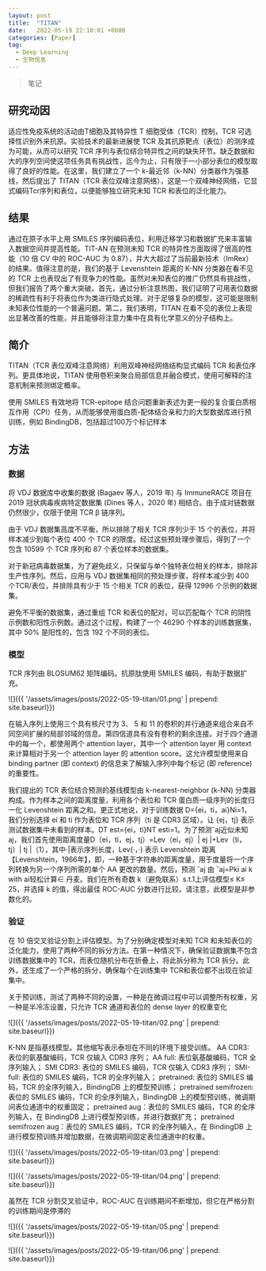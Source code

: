 ```yaml
---
layout: post
title:  "TITAN"
date:   2022-05-19 22:10:01 +0800
categories: [Paper]
tag: 
  - Deep Learning
  - 生物信息
---
```


> 笔记

## 研究动因

适应性免疫系统的活动由T细胞及其特异性 T 细胞受体（TCR）控制，TCR 可选择性识别外来抗原。实验技术的最新进展使 TCR 及其抗原靶点（表位）的测序成为可能，从而可以研究 TCR 序列与表位结合特异性之间的缺失环节。缺乏数据和大的序列空间使这项任务具有挑战性，迄今为止，只有限于一小部分表位的模型取得了良好的性能。在这里，我们建立了一个 k-最近邻（k-NN）分类器作为强基线，然后提出了 TITAN（TCR 表位双峰注意网络），这是一个双峰神经网络，它显式编码Tcr序列和表位，以便能够独立研究未知 TCR 和表位的泛化能力。

## 结果

通过在原子水平上用 SMILES 序列编码表位，利用迁移学习和数据扩充来丰富输入数据空间并提高性能。TIT-AN 在预测未知 TCR 的特异性方面取得了很高的性能（10 倍 CV 中的 ROC-AUC 为 0.87），并大大超过了当前最新技术（ImRex）的结果。值得注意的是，我们的基于 Levenshtein 距离的 K-NN 分类器在看不见的 TCR 上也表现出了有竞争力的性能。虽然对未知表位的推广仍然具有挑战性，但我们报告了两个重大突破。首先，通过分析注意热图，我们证明了可用表位数据的稀疏性有利于将表位作为类进行隐式处理。对于足够复杂的模型，这可能是限制未知表位性能的一个普遍问题。第二，我们表明，TITAN 在看不见的表位上表现出显著改善的性能，并且能够将注意力集中在具有化学意义的分子结构上。 

## 简介

TITAN（TCR 表位双峰注意网络）利用双峰神经网络结构显式编码 TCR 和表位序列。更具体地说，TITAN 使用卷积来聚合局部信息并融合模式，使用可解释的注意机制来预测绑定概率。

使用 SMILES 有效地将 TCR-epitope 结合问题重新表述为更一般的复合蛋白质相互作用（CPI）任务，从而能够使用蛋白质-配体结合亲和力的大型数据库进行预训练，例如 BindingDB，包括超过100万个标记样本

## 方法

### 数据

将 VDJ 数据库中收集的数据 (Bagaev 等人，2019 年) 与 ImmuneRACE 项目在 2019 冠状病毒疾病特定数据集 (Dines 等人，2020 年) 相结合。由于成对链数据仍然很少，仅限于使用 TCR β 链序列。

由于 VDJ 数据集高度不平衡，所以排除了相关 TCR 序列少于 15 个的表位，并将样本减少到每个表位 400 个 TCR 的限度。经过这些预处理步骤后，得到了一个包含 10599 个 TCR 序列和 87 个表位样本的数据集。

对于新冠病毒数据集，为了避免歧义，只保留与单个独特表位相关的样本，排除非生产性序列。然后，应用与 VDJ 数据集相同的预处理步骤，将样本减少到 400 个TCR/表位，并排除具有少于 15 个相关 TCR 的表位，获得 12996 个示例的数据集。

避免不平衡的数据集，通过重组 TCR 和表位的配对，可以匹配每个 TCR 的阴性示例数和阳性示例数。通过这个过程，构建了一个 46290 个样本的训练数据集，其中 50% 是阳性的，包含 192 个不同的表位。

### 模型

TCR 序列由 BLOSUM62 矩阵编码。抗原肽使用 SMILES 编码，有助于数据扩充。

![]({{ '/assets/images/posts/2022-05-19-titan/01.png' | prepend: site.baseurl}})

在输入序列上使用三个具有核尺寸为 3、 5 和 11 的卷积的并行通道来组合来自不同空间扩展的局部邻域的信息。第四信道具有没有卷积的剩余连接。对于四个通道中的每一个，都使用两个 attention layer，其中一个 attention layer 用 context 来计算相对于另一个 attention layer 的 attention score。这允许模型使用来自binding partner (即 context) 的信息来了解输入序列中每个标记 (即 reference) 的重要性。

我们提出的 TCR 表位结合预测的基线模型由 k-nearest-neighbor (k-NN) 分类器构成。作为样本之间的距离度量，利用各个表位和 TCR 蛋白质一级序列的长度归一化 Levenshtein 距离之和。更正式地说，对于训练数据 D={ei，ti，ai}Ni=1，我们分别选择 ei 和 ti 作为表位和 TCR 序列（ti 是 CDR3 区域）。让 {ej，tj} 表示测试数据集中未看到的样本。DT est={ei，ti}NT esti=1。为了预测ˆaj近似未知 aj，我们首先使用距离度量D（ei，ti，ej，tj）=Lev（ei，ej）| ej |+Lev（ti，tj）| tj |（1），其中·|表示序列长度，Lev(·，·) 表示 Levenshtein 距离【Levenshtein，1966年】，即，一种基于字符串的距离度量，用于度量将一个序列转换为另一个序列所需的单个 AA 更改的数量。然后，预测 ˆaj 由 ˆaj=Pki ai k with ai轻松计算∈ 丹麦。我们在所有奇数 k（避免联系）s.t.1上评估模型≤ K≤ 25，并选择 k 的值，得出最佳 ROC-AUC 分数进行比较。请注意，此模型是非参数化的。 

### 验证

在 10 倍交叉验证分割上评估模型。为了分别确定模型对未知 TCR 和未知表位的泛化能力，使用了两种不同的拆分方法。在第一种情况下，确保验证数据集不包含训练数据集中的 TCR，而表位随机分布在折叠上，将此拆分称为 TCR 拆分。此外，还生成了一个严格的拆分，确保每个在训练集中 TCR和表位都不出现在验证集中。

关于预训练，测试了两种不同的设置，一种是在微调过程中可以调整所有权重，另一种是半冷冻设置，只允许 TCR 通道和表位的 dense layer 的权重变化

![]({{ '/assets/images/posts/2022-05-19-titan/02.png' | prepend: site.baseurl}})

K-NN 是指基线模型。其他缩写表示泰坦在不同的环境下接受训练。
AA CDR3: 表位的氨基酸编码，TCR 仅输入 CDR3 序列；
AA full: 表位氨基酸编码，TCR 全序列输入；
SMI CDR3: 表位的 SMILES 编码，TCR 仅输入 CDR3 序列；
SMI-full: 表位的 SMILES 编码，TCR 的全序列输入；
pretrained: 表位的 SMILES 编码，TCR 的全序列输入，BindingDB 上的模型预训练；
pretrained semifrozen: 表位的 SMILES 编码，TCR 的全序列输入，BindingDB 上的模型预训练，微调期间表位通道中的权重固定；
pretrained aug：表位的 SMILES 编码，TCR 的全序列输入，在 BindingDB 上进行模型预训练，并进行数据扩充；
pretrained semifrozen aug：表位的 SMILES 编码，TCR 的全序列输入，在 BindingDB 上进行模型预训练并增加数据，在微调期间固定表位通道中的权重。

![]({{ '/assets/images/posts/2022-05-19-titan/03.png' | prepend: site.baseurl}})

![]({{ '/assets/images/posts/2022-05-19-titan/04.png' | prepend: site.baseurl}})

虽然在 TCR 分割交叉验证中，ROC-AUC 在训练期间不断增加，但它在严格分割的训练期间是停滞的

![]({{ '/assets/images/posts/2022-05-19-titan/05.png' | prepend: site.baseurl}})

![]({{ '/assets/images/posts/2022-05-19-titan/06.png' | prepend: site.baseurl}})
